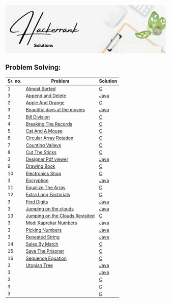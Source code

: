 <img src="https://raw.githubusercontent.com/Dare-marvel/Hackerrank-Solutions/main/Images/Hackerrank%20Solutions.png" >

## Problem Solving:

|Sr. no.|Problem | Solution|
|---| ------------- | ------------- |
|1| <a href="https://www.hackerrank.com/challenges/almost-sorted/problem" target="_blank">Almost Sorted</a>  | <a href="C/AlmostSorted.md" target="_blank">C</a> |
|3| <a href="https://www.hackerrank.com/challenges/append-and-delete/problem" target="_blank">Append and Delete</a>  | <a href="JAVA/AppendAndDelete.md" target="_blank">Java</a> |
|2| <a href="https://www.hackerrank.com/challenges/apple-and-orange/problem?isFullScreen=false" target="_blank">Apple And Orange</a>  | <a href="C/AppleAndOrange.md" target="_blank">C</a> |
|3| <a href="https://www.hackerrank.com/challenges/beautiful-days-at-the-movies/problem" target="_blank">Beautiful days at the movies</a>  | <a href="JAVA/BeautifuldaysAtTheMovies.md" target="_blank">Java</a> |
|3| <a href="https://www.hackerrank.com/challenges/bon-appetit/problem" target="_blank">Bill Division</a>  | <a href="C/BillDivision.md" target="_blank">C</a> |
|4| <a href="https://www.hackerrank.com/challenges/breaking-best-and-worst-records/problem" target="_blank">Breaking The Records</a>  | <a href="C/BreakingTheRecords.md" target="_blank">C</a> |
|5| <a href="https://www.hackerrank.com/challenges/cats-and-a-mouse/problem" target="_blank">Cat And A Mouse</a>  | <a href="C/CatAndAMouse.md" target="_blank">C</a> |
|6| <a href="https://www.hackerrank.com/challenges/circular-array-rotation/problem?h_r=profile" target="_blank">Circular Array Rotation</a>  | <a href="C/CircularArrayRotation.md" target="_blank">C</a> |
|7| <a href="https://www.hackerrank.com/challenges/counting-valleys/problem" target="_blank">Counting Valleys</a>  | <a href="C/CoutingValleys.md" target="_blank">C</a> |
|8| <a href="https://www.hackerrank.com/challenges/cut-the-sticks/problem" target="_blank">Cut The Sticks</a>  | <a href="C/CutTheSticks.md" target="_blank">C</a> |
|3| <a href="https://www.hackerrank.com/challenges/designer-pdf-viewer/problem" target="_blank">Designer Pdf viewer</a>  | <a href="JAVA/DesignerPdfViewer.md" target="_blank">Java</a> |
|9| <a href="https://www.hackerrank.com/challenges/drawing-book/problem" target="_blank">Drawing Book</a>  | <a href="C/DrawingBook.md" target="_blank">C</a> |
|10| <a href="https://www.hackerrank.com/challenges/electronics-shop/problem" target="_blank">Electronics Shop</a>  | <a href="C/ElectronicsShop.md" target="_blank">C</a> |
|3| <a href="https://www.hackerrank.com/challenges/encryption/problem" target="_blank">Encryption</a>  | <a href="JAVA/Encryption.md" target="_blank">Java</a> |
|11| <a href="https://www.hackerrank.com/challenges/equality-in-a-array/problem?h_r=profile" target="_blank">Equalize The Array</a>  | <a href="C/EqualizeTheArray.md" target="_blank">C</a> |
|12| <a href="https://www.hackerrank.com/challenges/extra-long-factorials/problem?isFullScreen=false" target="_blank">Extra Long Factorials</a>  | <a href="C/ExtraLongFactorials.md" target="_blank">C</a> |
|3| <a href="https://www.hackerrank.com/challenges/find-digits/problem" target="_blank">Find Digits</a>  | <a href="JAVA/FindDigits.md" target="_blank">Java</a> |
|3| <a href="https://www.hackerrank.com/challenges/jumping-on-the-clouds/problem" target="_blank">Jumping on the clouds</a>  | <a href="JAVA/JumpingOnTheClouds.md" target="_blank">Java</a> |
|13| <a href="https://www.hackerrank.com/challenges/jumping-on-the-clouds-revisited/problem" target="_blank">Jumping on the Clouds Revisited</a>  | <a href="C/JumpingOnTheCloudsRevisited.md" target="_blank">C</a> |
|3| <a href="https://www.hackerrank.com/challenges/kaprekar-numbers/problem" target="_blank">Modi Kaprekar Numbers</a>  | <a href="JAVA/ModiKaprekarNumbers.md" target="_blank">Java</a> |
|3| <a href="https://www.hackerrank.com/challenges/picking-numbers/problem?h_r=profile" target="_blank">Picking Numbers</a>  | <a href="JAVA/PickingNumbers.md" target="_blank">Java</a> |
|3| <a href="https://www.hackerrank.com/challenges/repeated-string/problem" target="_blank">Repeated String</a>  | <a href="JAVA/RepeatedString.md" target="_blank">Java</a> |
|14| <a href="https://www.hackerrank.com/challenges/sock-merchant/problem" target="_blank">Sales By Match</a>  | <a href="C/SalesByMatch.md" target="_blank">C</a> |
|15| <a href="hackerrank.com/challenges/save-the-prisoner/problem" target="_blank">Save The Prisoner</a>  | <a href="C/SaveThePrisoner.md" target="_blank">C</a> |
|16| <a href="https://www.hackerrank.com/challenges/permutation-equation/problem?h_r=profile" target="_blank">Sequence Equation</a>  | <a href="C/SequenceEquation.md" target="_blank">C</a> |
|3| <a href="https://www.hackerrank.com/challenges/utopian-tree/problem" target="_blank">Utopian Tree</a>  | <a href="JAVA/UtopianTree.md" target="_blank">Java</a> |
|3| <a href="" target="_blank"></a>  | <a href="" target="_blank">Java</a> |
|3| <a href="" target="_blank"></a>  | <a href="" target="_blank">C</a> |
|3| <a href="" target="_blank"></a>  | <a href="" target="_blank">C</a> |
|3| <a href="" target="_blank"></a>  | <a href="" target="_blank">C</a> |





